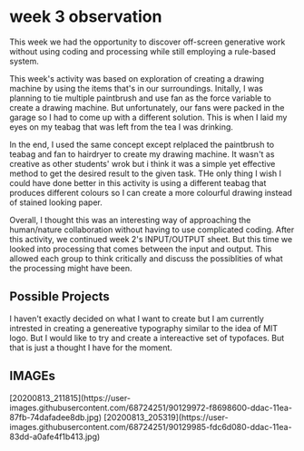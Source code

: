 
<h1>
week 3 observation
</h2>

<p>This week we had the opportunity to discover off-screen generative work without using coding and processing while still employing a rule-based system.</p>
<p> This week's activity was based on exploration of creating a drawing machine by using the items that's in our surroundings. Initally, I was planning to tie multiple paintbrush and use fan as the force variable to create a drawing machine. But unfortunately, our fans were packed in the garage so I had to come up with a different solution. This is when I laid my eyes on my teabag that was left from the tea I was drinking. </p>
<p> In the end, I used the same concept except relplaced the paintbrush to teabag and fan to hairdryer to create my drawing machine. It wasn't as creative as other students' wrok but i think it was a simple yet effective method to get the desired result to the given task. THe only thing I wish I could have done better in this activity is using a different teabag that produces different colours so I can create a more colourful drawing instead of stained looking paper.</p>
<p> Overall, I thought this was an interesting way of approaching the human/nature collaboration without having to use complicated coding. After this activity, we continued week 2's INPUT/OUTPUT sheet. But this time we looked into processing that comes between the input and output. This allowed each group to think critically and discuss the possiblities of what the processing might have been. </p>
<h2> Possible Projects </h2>
<p> I haven't exactly decided on what I want to create but I am currently intrested in creating a genereative typography similar to the idea of MIT logo. But I would like to try and create a intereactive set of typofaces. But that is just a thought I have for the moment. </p>
<h2> IMAGEs </h2>
[20200813_211815](https://user-images.githubusercontent.com/68724251/90129972-f8698600-ddac-11ea-87fb-74dafadee8db.jpg)
[20200813_205319](https://user-images.githubusercontent.com/68724251/90129985-fdc6d080-ddac-11ea-83dd-a0afe4f1b413.jpg)
